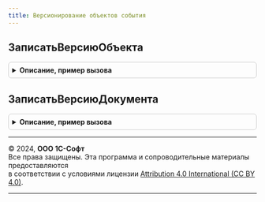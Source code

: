 ```yaml
---
title: Версионирование объектов события
---
```



## ЗаписатьВерсиюОбъекта
<details style="margin: 1em 0; padding: 0.5em; border: 1px solid #ccc; border-radius: 6px;">

<summary style="font-weight: bold; cursor: pointer;">Описание, пример вызова</summary>

```bsl

// Записывает версию объекта (кроме документов) в информационную базу.
//
// Параметры:
//  Источник - СправочникОбъект - записываемый объект ИБ;
//  Отказ    - Булево - признак отказа от записи объекта.
//
Процедура ЗаписатьВерсиюОбъекта(Источник, Отказ) Экспорт
```

Пример вызова
```bsl
ВерсионированиеОбъектовСобытия.ЗаписатьВерсиюОбъекта(Источник, Отказ) 
```
</details>

## ЗаписатьВерсиюДокумента
<details style="margin: 1em 0; padding: 0.5em; border: 1px solid #ccc; border-radius: 6px;">

<summary style="font-weight: bold; cursor: pointer;">Описание, пример вызова</summary>

```bsl

// Записывает версию документа в информационную базу.
//
// Параметры:
//  Источник        - ДокументОбъект - записываемый документ ИБ;
//  Отказ           - Булево - признак отказа от записи документа.
//  РежимЗаписи     - РежимЗаписиДокумента - позволяет определить выполняется запись, проведение или отмена проведения.
//                                           Изменение значения параметра позволяет изменить режим записи.
//  РежимПроведения - РежимПроведенияДокумента - позволяет определить, выполняется оперативное проведение или нет.
//                                               Изменение значения параметра позволяет изменить режим проведения.
//
Процедура ЗаписатьВерсиюДокумента(Источник, Отказ, РежимЗаписи, РежимПроведения) Экспорт
```

Пример вызова
```bsl
ВерсионированиеОбъектовСобытия.ЗаписатьВерсиюДокумента(Источник, Отказ, РежимЗаписи, РежимПроведения) 
```
</details>

---

© 2024, **ООО 1С-Софт**  
Все права защищены. Эта программа и сопроводительные материалы предоставляются  
в соответствии с условиями лицензии [Attribution 4.0 International (CC BY 4.0)](https://creativecommons.org/licenses/by/4.0/legalcode).

---

